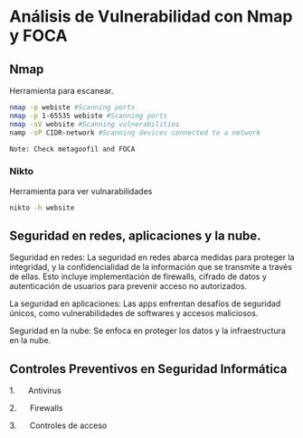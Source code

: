 # Análisis de Vulnerabilidad con Nmap y FOCA

## Nmap

Herramienta para escanear.

```BASH
nmap -p webiste #Scanning ports
nmap -p 1-65535 webiste #Scanning ports
nmap -sV website #Scanning vulnerabilities
namp -sP CIDR-network #Scanning devices connected to a network
```

	Note: Check metagoofil and FOCA

### Nikto

Herramienta para ver vulnarabilidades

```BASH
nikto -h website
```
## Seguridad en redes, aplicaciones y la nube.

Seguridad en redes: La seguridad en redes abarca medidas para proteger la integridad, y la confidencialidad de la información que se transmite a través de ellas. Esto incluye implementación de firewalls, cifrado de datos y autenticación de usuarios para prevenir acceso no autorizados.

La seguridad en aplicaciones: Las apps enfrentan desafíos de seguridad únicos, como vulnerabilidades de softwares y accesos maliciosos.

Seguridad en la nube: Se enfoca en proteger los datos y la infraestructura en la nube.

## Controles Preventivos en Seguridad Informática  

1.      Antivirus

2.      Firewalls

3.      Controles de acceso

